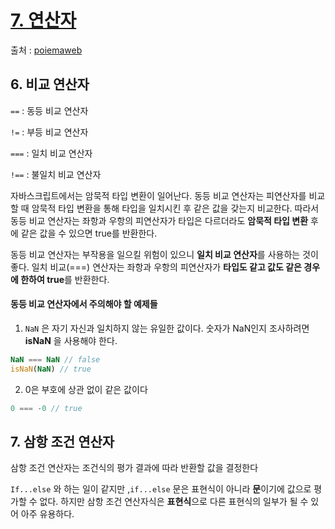# [7. 연산자](https://poiemaweb.com/js-operator)

출처 : [poiemaweb](https://poiemaweb.com/)

## 6. 비교 연산자

`==` : 동등 비교 연산자

`!=` : 부등 비교 연산자

`===` : 일치 비교 연산자

`!==` : 불일치 비교 연산자

자바스크립트에서는 암묵적 타입 변환이 일어난다. 동등 비교 연산자는 피연산자를 비교할 때 암묵적 타입 변환을 통해 타입을 일치시킨 후 같은 값을 갖는지 비교한다. 따라서 동등 비교 연산자는 좌항과 우항의 피연산자가 타입은 다르더라도 **암묵적 타입 변환** 후에 같은 값을 수 있으면 true를 반환한다.

동등 비교 연산자는 부작용을 일으킬 위험이 있으니 **일치 비교 연산자**를 사용하는 것이 좋다. 일치 비교(===) 연산자는 좌항과 우항의 피연산자가 **타입도 같고 값도 같은 경우에 한하여 true**를 반환한다.

#### 동등 비교 연산자에서 주의해야 할 예제들

1. `NaN` 은 자기 자신과 일치하지 않는 유일한 값이다. 숫자가 NaN인지 조사하려면 **isNaN** 을 사용해야 한다.

```js
NaN === NaN // false
isNaN(NaN) // true
```

2. 0은 부호에 상관 없이 같은 값이다

```js
0 === -0 // true
```

## 7. 삼항 조건 연산자

삼항 조건 연산자는 조건식의 평가 결과에 따라 반환할 값을 결정한다

`If...else` 와 하는 일이 같지만 ,`if...else` 문은 표현식이 아니라 **문**이기에 값으로 평가할 수 없다. 하지만 삼항 조건 연산자식은 **표현식**으로 다른 표현식의 일부가 될 수 있어 아주 유용하다.

